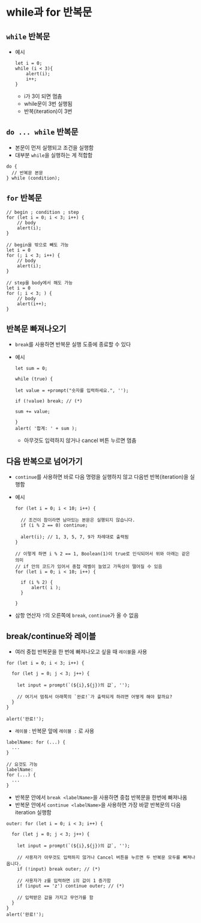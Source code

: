 # while과 for 반복문

## `while` 반복문

- 예시
  ```
  let i = 0;
  while (i < 3){
      alert(i);
      i++;
  }
  ```
  - i가 3이 되면 멈춤
  - while문이 3번 실행됨
  - 반복(iteration)이 3번

## `do ... while` 반복문

- 본문이 먼저 실행되고 조건을 실행함
- 대부분 `while`을 실행하는 게 적합함

```
do {
  // 반복문 본문
} while (condition);
```

## `for` 반복문

```
// begin ; condition ; step
for (let i = 0; i < 3; i++) {
    // body
    alert(i);
}

// begin을 밖으로 빼도 가능
let i = 0
for (; i < 3; i++) {
    // body
    alert(i);
}

// step을 body에서 해도 가능
let i = 0
for (; i < 3; ) {
    // body
    alert(i++);
}
```

## 반복문 빠져나오기

- `break`를 사용하면 반복문 실행 도중에 종료할 수 있다
- 예시

  ```
  let sum = 0;

  while (true) {

  let value = +prompt("숫자를 입력하세요.", '');

  if (!value) break; // (*)

  sum += value;

  }
  alert( '합계: ' + sum );
  ```

  - 아무것도 입력하지 않거나 cancel 버튼 누르면 멈춤

## 다음 반복으로 넘어가기

- `continue`를 사용하면 바로 다음 명령을 실행하지 않고 다음번 반복(iteration)을 실행함
- 예시

  ```
  for (let i = 0; i < 10; i++) {

    // 조건이 참이라면 남아있는 본문은 실행되지 않습니다.
    if (i % 2 == 0) continue;

    alert(i); // 1, 3, 5, 7, 9가 차례대로 출력됨
  }
  ```

  ```
  // 이렇게 하면 i % 2 == 1, Boolean(1)이 true로 인식되어서 위와 아래는 같은 의미
  // if 안의 코드가 있어서 중첩 레벨이 늘었고 가독성이 떨어질 수 있음
  for (let i = 0; i < 10; i++) {

    if (i % 2) {
        alert( i );
    }

  }
  ```

- 삼항 연산자 `?`의 오른쪽에 `break`, `continue`가 올 수 없음

## break/continue와 레이블

- 여러 중첩 반복문을 한 번에 빠져나오고 싶을 때 `레이블`을 사용

```
for (let i = 0; i < 3; i++) {

  for (let j = 0; j < 3; j++) {

    let input = prompt(`(${i},${j})의 값`, '');

    // 여기서 멈춰서 아래쪽의 `완료!`가 출력되게 하려면 어떻게 해야 할까요?
  }
}

alert('완료!');
```

- `레이블` : 반복문 앞에 `레이블 :` 로 사용

```
labelName: for (...) {
  ...
}

// 요것도 가능
labelName:
for (...) {
  ...
}
```

- 반복문 안에서 `break <labelName>`을 사용하면 중첩 반복문을 한번에 빠져나옴
- 반복문 안에서 `continue <labelName>`을 사용하면 가장 바깥 반복문의 다음 iteration 실행함

```
outer: for (let i = 0; i < 3; i++) {

  for (let j = 0; j < 3; j++) {

    let input = prompt(`(${i},${j})의 값`, '');

    // 사용자가 아무것도 입력하지 않거나 Cancel 버튼을 누르면 두 반복문 모두를 빠져나옵니다.
    if (!input) break outer; // (*)

    // 사용자가 z를 입력하면 i의 값이 1 증가함
    if (input == 'z') continue outer; // (*)

    // 입력받은 값을 가지고 무언가를 함
  }
}
alert('완료!');
```
